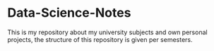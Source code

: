 # Data-Science-Notes

This is my repository about my university subjects and own personal projects, the structure of this repository is given per semesters.
